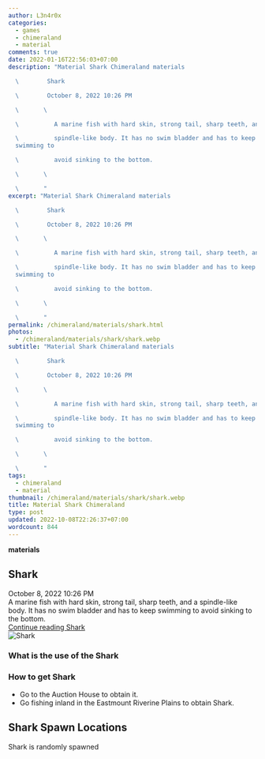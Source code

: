 ```yaml
---
author: L3n4r0x
categories:
  - games
  - chimeraland
  - material
comments: true
date: 2022-01-16T22:56:03+07:00
description: "Material Shark Chimeraland materials

  \        Shark

  \        October 8, 2022 10:26 PM

  \       \ 

  \          A marine fish with hard skin, strong tail, sharp teeth, and a

  \          spindle-like body. It has no swim bladder and has to keep
  swimming to

  \          avoid sinking to the bottom.

  \       \ 

  \       "
excerpt: "Material Shark Chimeraland materials

  \        Shark

  \        October 8, 2022 10:26 PM

  \       \ 

  \          A marine fish with hard skin, strong tail, sharp teeth, and a

  \          spindle-like body. It has no swim bladder and has to keep
  swimming to

  \          avoid sinking to the bottom.

  \       \ 

  \       "
permalink: /chimeraland/materials/shark.html
photos:
  - /chimeraland/materials/shark/shark.webp
subtitle: "Material Shark Chimeraland materials

  \        Shark

  \        October 8, 2022 10:26 PM

  \       \ 

  \          A marine fish with hard skin, strong tail, sharp teeth, and a

  \          spindle-like body. It has no swim bladder and has to keep
  swimming to

  \          avoid sinking to the bottom.

  \       \ 

  \       "
tags:
  - chimeraland
  - material
thumbnail: /chimeraland/materials/shark/shark.webp
title: Material Shark Chimeraland
type: post
updated: 2022-10-08T22:26:37+07:00
wordcount: 844
---
```


<link
  rel="stylesheet"
  href="https://rawcdn.githack.com/dimaslanjaka/Web-Manajemen/870a349/css/bootstrap-5-3-0-alpha3-wrapper.css"
/>
<section id="bootstrap-wrapper">
  <div data-bs-theme="dark">
    <div
      class="row g-0 border rounded overflow-hidden flex-md-row mb-4 shadow-sm position-relative bg-dark text-light"
    >
      <div class="col p-4 d-flex flex-column position-static">
        <strong class="d-inline-block mb-2 text-success">materials</strong>
        <h2 class="mb-0">Shark</h2>
        <div class="mb-1 text-muted">October 8, 2022 10:26 PM</div>
        <div class="mb-2 border p-1">
          A marine fish with hard skin, strong tail, sharp teeth, and a
          spindle-like body. It has no swim bladder and has to keep swimming to
          avoid sinking to the bottom.
        </div>
        <a
          href="/chimeraland/materials/shark.html"
          class="stretched-link d-none text-primary"
          >Continue reading Shark</a
        >
      </div>
      <div class="col-auto d-none d-md-block d-lg-block">
        <img
          src="https://www.webmanajemen.com/chimeraland/materials/shark/shark.webp"
          alt="Shark"
        />
      </div>
    </div>
    <div class="row">
      <div class="col-lg-6 col-12 mb-2">
        <div class="card">
          <div class="card-body">
            <h3 class="card-title">What is the use of the Shark</h3>
            <div class="card-text"><ul></ul></div>
          </div>
        </div>
      </div>
      <div class="col-lg-6 col-12 mb-2">
        <div class="card">
          <div class="card-body">
            <h3 class="card-title">How to get Shark</h3>
            <div class="card-text">
              <ul>
                <li>Go to the Auction House to obtain it.</li>
                <li>
                  Go fishing inland in the Eastmount Riverine Plains to obtain
                  Shark.
                </li>
              </ul>
            </div>
          </div>
        </div>
      </div>
      <div class="col-12 mb-2">
        <h2>Shark Spawn Locations</h2>
        <p>Shark is randomly spawned</p>
      </div>
    </div>
  </div>
</section>